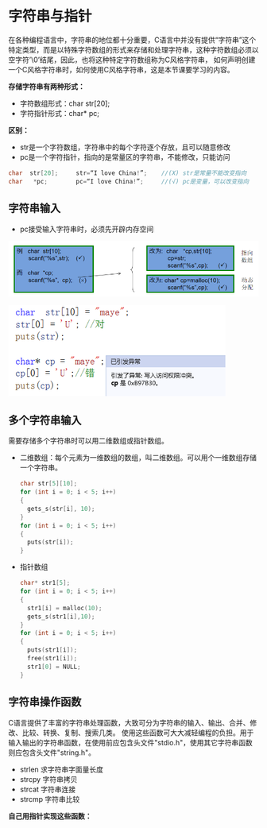 # 字符串与指针

在各种编程语言中，字符串的地位都十分重要，C语言中并没有提供“字符串”这个特定类型，而是以特殊字符数组的形式来存储和处理字符串，这种字符数组必须以空字符’\0’结尾，因此，也将这种特定字符数组称为C风格字符串， 如何声明创建一个C风格字符串时，如何使用C风格字符串，这是本节课要学习的内容。

**存储字符串有两种形式：**

+ 字符数组形式：char str[20];
+ 字符指针形式：char* pc;

**区别：**

+ str是一个字符数组，字符串中的每个字符逐个存放，且可以随意修改
+ pc是一个字符指针，指向的是常量区的字符串，不能修改，只能访问

```cpp
char  str[20];     str=“I love China!”;    //(X) str是常量不能改变指向
char   *pc;        pc=“I love China!”;     //(√) pc是变量，可以改变指向
```

## 字符串输入

+ pc接受输入字符串时，必须先开辟内存空间

![image-20211127141247799](assets/image-20211127141247799.png)

![image-20211127141341869](assets/image-20211127141341869.png)

## 多个字符串输入

需要存储多个字符串时可以用二维数组或指针数组。

+ 二维数组：每个元素为一维数组的数组，叫二维数组。可以用个一维数组存储一个字符串。

  ```cpp
  char str[5][10];
  for (int i = 0; i < 5; i++)
  {
  	gets_s(str[i], 10);
  }
  for (int i = 0; i < 5; i++)
  {
  	puts(str[i]);
  }
  ```

+ 指针数组

  ```cpp
  char* str1[5];
  for (int i = 0; i < 5; i++)
  {
  	str1[i] = malloc(10);
  	gets_s(str1[i],10);
  }
  for (int i = 0; i < 5; i++)
  {
  	puts(str1[i]);
  	free(str1[i]);
  	str1[0] = NULL;
  }
  
  ```

  

## 字符串操作函数

C语言提供了丰富的字符串处理函数，大致可分为字符串的输入、输出、合并、修改、比较、转换、复制、搜索几类。 使用这些函数可大大减轻编程的负担。用于输入输出的字符串函数，在使用前应包含头文件"stdio.h"，使用其它字符串函数则应包含头文件"string.h"。

+ strlen 求字符串字面量长度
+ strcpy 字符串拷贝
+ strcat 字符串连接
+ strcmp 字符串比较

**自己用指针实现这些函数：**

